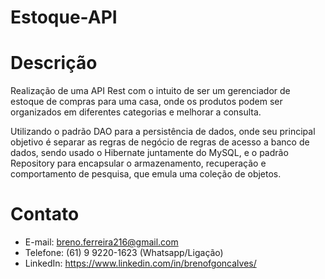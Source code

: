 # Estoque-API

# Descrição
Realização de uma API Rest com o intuito de ser um gerenciador de estoque de compras para uma casa, onde os produtos podem ser organizados em diferentes categorias e melhorar a consulta.

Utilizando o padrão DAO para a persistência de dados, onde seu principal objetivo é separar as regras de negócio de regras de acesso a banco de dados, sendo usado o Hibernate juntamente do MySQL, e o padrão Repository
para encapsular o armazenamento, recuperação e comportamento de pesquisa, que emula uma coleção de objetos.

# Contato 
* E-mail: breno.ferreira216@gmail.com
* Telefone: (61) 9 9220-1623 (Whatsapp/Ligação)
* LinkedIn: https://www.linkedin.com/in/brenofgoncalves/
